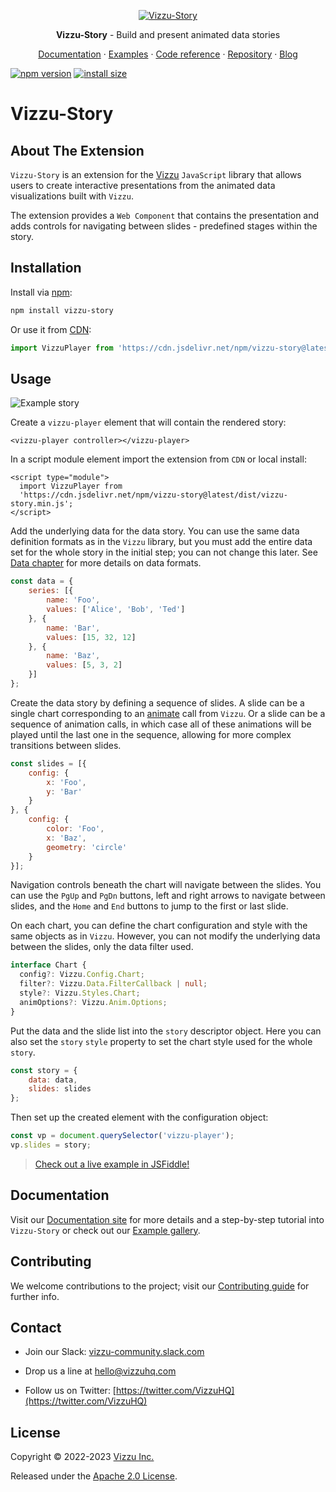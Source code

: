 <p align="center">
  <a href="https://vizzu-story.vizzuhq.com/latest/">
    <img src="https://vizzu-story.vizzuhq.com/latest/assets/vizzu-story.gif" alt="Vizzu-Story" />
  </a>
  <p align="center"><b>Vizzu-Story</b> - Build and present animated data stories</p>
  <p align="center">
    <a href="https://vizzu-story.vizzuhq.com/latest/">Documentation</a>
    · <a href="https://vizzu-story.vizzuhq.com/latest/examples/">Examples</a>
    · <a href="https://vizzu-story.vizzuhq.com/latest/reference/">Code reference</a>
    · <a href="https://github.com/vizzuhq/vizzu-story-js/">Repository</a>
    · <a href="https://blog.vizzuhq.com">Blog</a>
  </p>
</p>

[![npm version](https://badge.fury.io/js/vizzu-story.svg)](https://badge.fury.io/js/vizzu-story)
[![install size](https://packagephobia.com/badge?p=vizzu-story)](https://packagephobia.com/result?p=vizzu-story)

# Vizzu-Story

## About The Extension

`Vizzu-Story` is an extension for the
[Vizzu](https://github.com/vizzuhq/vizzu-lib) `JavaScript` library that allows
users to create interactive presentations from the animated data visualizations
built with `Vizzu`.

The extension provides a `Web Component` that contains the presentation and adds
controls for navigating between slides - predefined stages within the story.

## Installation

Install via [npm](https://www.npmjs.com/package/vizzu-story):

```sh
npm install vizzu-story
```

Or use it from [CDN](https://www.jsdelivr.com/package/npm/vizzu-story):

```javascript
import VizzuPlayer from 'https://cdn.jsdelivr.net/npm/vizzu-story@latest/dist/vizzu-story.min.js';
```

## Usage

![Example story](https://vizzu-story.vizzuhq.com/latest/assets/readme-example.gif)

Create a `vizzu-player` element that will contain the rendered story:

```
<vizzu-player controller></vizzu-player>
```

In a script module element import the extension from `CDN` or local install:

```
<script type="module">
  import VizzuPlayer from 
  'https://cdn.jsdelivr.net/npm/vizzu-story@latest/dist/vizzu-story.min.js';
</script>
```

Add the underlying data for the data story. You can use the same data definition
formats as in the `Vizzu` library, but you must add the entire data set for the
whole story in the initial step; you can not change this later. See
[Data chapter](https://vizzu-story.vizzuhq.com/latest/tutorial/data/) for more
details on data formats.

```javascript
const data = {
    series: [{
        name: 'Foo',
        values: ['Alice', 'Bob', 'Ted']
    }, {
        name: 'Bar',
        values: [15, 32, 12]
    }, {
        name: 'Baz',
        values: [5, 3, 2]
    }]
};
```

Create the data story by defining a sequence of slides. A slide can be a single
chart corresponding to an [animate](https://lib.vizzuhq.com/latest/tutorial/)
call from `Vizzu`. Or a slide can be a sequence of animation calls, in which
case all of these animations will be played until the last one in the sequence,
allowing for more complex transitions between slides.

```javascript
const slides = [{
    config: {
        x: 'Foo',
        y: 'Bar'
    }
}, {
    config: {
        color: 'Foo',
        x: 'Baz',
        geometry: 'circle'
    }
}];
```

Navigation controls beneath the chart will navigate between the slides. You can
use the `PgUp` and `PgDn` buttons, left and right arrows to navigate between
slides, and the `Home` and `End` buttons to jump to the first or last slide.

On each chart, you can define the chart configuration and style with the same
objects as in `Vizzu`. However, you can not modify the underlying data between
the slides, only the data filter used.

```typescript
interface Chart {
  config?: Vizzu.Config.Chart;
  filter?: Vizzu.Data.FilterCallback | null;
  style?: Vizzu.Styles.Chart;
  animOptions?: Vizzu.Anim.Options;
}
```

Put the data and the slide list into the `story` descriptor object. Here you can
also set the `story` `style` property to set the chart style used for the whole
`story`.

```javascript
const story = {
    data: data,
    slides: slides
};
```

Then set up the created element with the configuration object:

```javascript
const vp = document.querySelector('vizzu-player');
vp.slides = story;
```

> [Check out a live example in JSFiddle!](https://jsfiddle.net/VizzuHQ/topcmuyf/3/)

## Documentation

Visit our [Documentation site](https://vizzu-story.vizzuhq.com/latest/) for more
details and a step-by-step tutorial into `Vizzu-Story` or check out our
[Example gallery](https://vizzu-story.vizzuhq.com/latest/examples/).

## Contributing

We welcome contributions to the project; visit our
[Contributing guide](https://vizzu-story.vizzuhq.com/latest/CONTRIBUTING/) for
further info.

## Contact

- Join our Slack:
    [vizzu-community.slack.com](https://join.slack.com/t/vizzu-community/shared_invite/zt-w2nqhq44-2CCWL4o7qn2Ns1EFSf9kEg)
    

- Drop us a line at hello@vizzuhq.com

- Follow us on Twitter:
    [https://twitter.com/VizzuHQ](https://twitter.com/VizzuHQ)

## License

Copyright © 2022-2023 [Vizzu Inc.](https://vizzuhq.com)

Released under the
[Apache 2.0 License](https://vizzu-story.vizzuhq.com/latest/LICENSE/).

